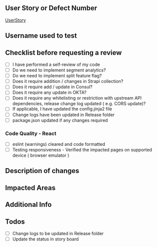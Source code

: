 <!-- - [ ] Tests for the changes have been added (for bug fixes/features) -->
## User Story or Defect Number
[UserStory](http://link-goes-here) <!-- Add in the VersionOne US Number/DE Number and Link-->

## Username used to test
<!-- Provide Username that this was tested with -->

## Checklist before requesting a review
- [ ] I have performed a self-review of my code
- [ ] Do we need to implement segment analytics?
- [ ] Do we need to implement split feature flag?
- [ ] Does it require addition / changes in Strapi collection?
- [ ] Does it require add / update in Consul?
- [ ] Does it require any update in OKTA?
- [ ] Does it require any whitelisting or restriction with upstream API dependencies, release change log updated ( e.g. CORS update)?
- [ ] If applicable, I have updated the config.jinja2 file
- [ ] Change logs have been updated in Release folder
- [ ] package.json updated if any changes required

### Code Quality - React 
- [ ] eslint (warnings) cleared and code formatted
- [ ] Testing responsiveness - Verified the impacted pages on supported device ( browser emulator ) 

## Description of changes
<!-- Detail what you did, what you added, what you modified -->

## Impacted Areas
<!-- Detail where this could make an impact, sections, etc. -->

## Additional Info
<!-- Additional changes required to reproduce / test in dev environment  -->

## Todos
- [ ] Change logs to be updated in Release folder 
- [ ] Update the status in story board
